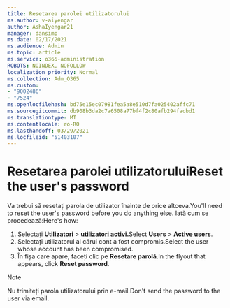 ```yaml
---
title: Resetarea parolei utilizatorului
ms.author: v-aiyengar
author: AshaIyengar21
manager: dansimp
ms.date: 02/17/2021
ms.audience: Admin
ms.topic: article
ms.service: o365-administration
ROBOTS: NOINDEX, NOFOLLOW
localization_priority: Normal
ms.collection: Adm_O365
ms.custom:
- "9002486"
- "7524"
ms.openlocfilehash: bd75e15ec07981fea5a8e510d7fa025402affc71
ms.sourcegitcommit: db908b3da2c7a6508a77bf4f2c80afb294fadbd1
ms.translationtype: MT
ms.contentlocale: ro-RO
ms.lasthandoff: 03/29/2021
ms.locfileid: "51403107"
---
```

# <a name="reset-the-users-password"></a><span data-ttu-id="d9ca1-102">Resetarea parolei utilizatorului</span><span class="sxs-lookup"><span data-stu-id="d9ca1-102">Reset the user's password</span></span>

<span data-ttu-id="d9ca1-103">Va trebui să resetați parola de utilizator înainte de orice altceva.</span><span class="sxs-lookup"><span data-stu-id="d9ca1-103">You'll need to reset the user's password before you do anything else.</span></span> <span data-ttu-id="d9ca1-104">Iată cum se procedează:</span><span class="sxs-lookup"><span data-stu-id="d9ca1-104">Here's how:</span></span>

1. <span data-ttu-id="d9ca1-105">Selectați **Utilizatori**  >  **[utilizatori activi.](https://go.microsoft.com/fwlink/p/?linkid=834822)**</span><span class="sxs-lookup"><span data-stu-id="d9ca1-105">Select **Users** > **[Active users](https://go.microsoft.com/fwlink/p/?linkid=834822)**.</span></span>
1. <span data-ttu-id="d9ca1-106">Selectați utilizatorul al cărui cont a fost compromis.</span><span class="sxs-lookup"><span data-stu-id="d9ca1-106">Select the user whose account has been compromised.</span></span>
1. <span data-ttu-id="d9ca1-107">În fișa care apare, faceți clic pe **Resetare parolă**.</span><span class="sxs-lookup"><span data-stu-id="d9ca1-107">In the flyout that appears, click **Reset password**.</span></span>

> [!NOTE]
> <span data-ttu-id="d9ca1-108">Nu trimiteți parola utilizatorului prin e-mail.</span><span class="sxs-lookup"><span data-stu-id="d9ca1-108">Don't send the password to the user via email.</span></span>
